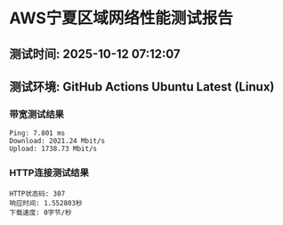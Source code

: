 # AWS宁夏区域网络性能测试报告
## 测试时间: 2025-10-12 07:12:07
## 测试环境: GitHub Actions Ubuntu Latest (Linux)

### 带宽测试结果
```
Ping: 7.801 ms
Download: 2021.24 Mbit/s
Upload: 1738.73 Mbit/s
```

### HTTP连接测试结果
```
HTTP状态码: 307
响应时间: 1.552803秒
下载速度: 0字节/秒
```

